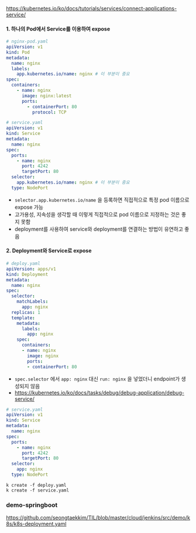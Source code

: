 https://kubernetes.io/ko/docs/tutorials/services/connect-applications-service/

#### 1. 하나의 Pod에서 Service를 이용하여 expose

```yaml
# nginx-pod.yaml
apiVersion: v1
kind: Pod
metadata:
  name: nginx
  labels:
    app.kubernetes.io/name: nginx # 이 부분이 중요
spec:
  containers:
    - name: nginx
      image: nginx:latest
      ports:
        - containerPort: 80
          protocol: TCP
```

```yaml
# service.yaml
apiVersion: v1
kind: Service
metadata:
  name: nginx
spec:
  ports:
    - name: nginx
      port: 4242
      targetPort: 80
  selector:
    app.kubernetes.io/name: nginx # 이 부분이 중요
  type: NodePort
```

- `selector.app.kubernetes.io/name` 을 등록하면 직접적으로 특정 pod 이름으로 expose 가능
- 고가용성, 지속성을 생각할 때 이렇게 직접적으로 pod 이름으로 지정하는 것은 좋지 못함
- deployment를 사용하여 service와 deployment를 연결하는 방법이 유연하고 좋음
#### 2. Deployment와 Service로 expose

```yaml
# deploy.yaml
apiVersion: apps/v1
kind: Deployment
metadata:
  name: nginx
spec:
  selector:
    matchLabels:
      app: nginx
  replicas: 1
  template:
    metadata:
      labels:
        app: nginx
    spec:
      containers:
      - name: nginx
        image: nginx
        ports:
        - containerPort: 80
```
- `spec.selector` 에서 `app: nginx` 대신 `run: nginx` 을 넣었더니 endpoint가 생성되지 않음
- https://kubernetes.io/ko/docs/tasks/debug/debug-application/debug-service/

```yaml
# service.yaml
apiVersion: v1
kind: Service
metadata:
  name: nginx
spec:
  ports:
    - name: nginx
      port: 4242
      targetPort: 80
  selector:
    app: nginx
  type: NodePort
```

```shell
k create -f deploy.yaml
k create -f service.yaml
```


### demo-springboot
https://github.com/seongtaekkim/TIL/blob/master/cloud/jenkins/src/demo/k8s/k8s-deployment.yaml

